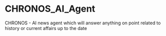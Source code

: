 # CHRONOS_AI_Agent
CHRONOS - AI news agent which will answer anything on point related to history or current affairs up to the date
